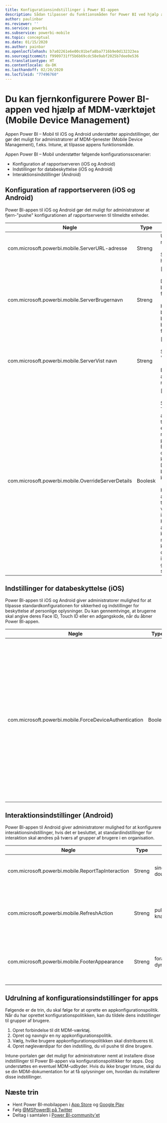 ```yaml
---
title: Konfigurationsindstillinger i Power BI-appen
description: Sådan tilpasser du funktionsmåden for Power BI ved hjælp af MDM-værktøjet
author: paulinbar
ms.reviewer: ''
ms.service: powerbi
ms.subservice: powerbi-mobile
ms.topic: conceptual
ms.date: 01/15/2020
ms.author: painbar
ms.openlocfilehash: b7a02261e6e00c01befa8ba7716b9e0d132323ea
ms.sourcegitcommit: f9909731ff5b6b69cdc58e9abf2025b7dee0e536
ms.translationtype: HT
ms.contentlocale: da-DK
ms.lasthandoff: 02/20/2020
ms.locfileid: "77496760"
---
```

# <a name="remotely-configure-power-bi-app-using-mobile-device-management-mdm-tool"></a>Du kan fjernkonfigurere Power BI-appen ved hjælp af MDM-værktøjet (Mobile Device Management)

Appen Power BI – Mobil til iOS og Android understøtter appindstillinger, der gør det muligt for administratorer af MDM-tjenester (Mobile Device Management), f.eks. Intune, at tilpasse appens funktionsmåde.

Appen Power BI – Mobil understøtter følgende konfigurationsscenarier:

* Konfiguration af rapportserveren (iOS og Android)
* Indstillinger for databeskyttelse (iOS og Android)
* Interaktionsindstillinger (Android)

## <a name="report-server-configuration-ios-and-android"></a>Konfiguration af rapportserveren (iOS og Android)

Power BI-appen til iOS og Android gør det muligt for administratorer at fjern-"pushe" konfigurationen af rapportserveren til tilmeldte enheder.

| Nøgle | Type | Beskrivelse |
|---|---|---|
| com.microsoft.powerbi.mobile.ServerURL-adresse | Streng | URL-adresse til rapportserver.<br><br>Skal starte med http/https.|
| com.microsoft.powerbi.mobile.ServerBrugernavn | Streng | [valgfri]<br><br>Det brugernavn, der skal bruges til at oprette forbindelse til serveren.<br><br>Hvis der ikke findes et brugernavn, vil appen bede brugeren skrive brugernavnet til forbindelsen.|
| com.microsoft.powerbi.mobile.ServerVist navn | Streng | [valgfri]<br><br>Standardværdien er "Rapportserver"<br><br>Et navn, der bruges i appen til at repræsentere serveren. |
| com.microsoft.powerbi.mobile.OverrideServerDetails | Boolesk | [valgfri]<br><br>Standardværdien er True. Når værdien er angivet til True, tilsidesætter den alle eksisterende rapportserverdefinitioner på mobilenheden. Eksisterende servere, der allerede er konfigureret, slettes. Dette forhindrer også, at brugeren kan fjerne konfigurationen.<br><br>Hvis indstillingen er angivet til "False", tilføjes de overførte værdier, og eksisterende indstillinger ændres ikke. Hvis den samme URL-adresse allerede er konfigureret i mobilappen, forbliver konfigurationen, som den er. Appen beder ikke brugeren om at godkende igen for den samme server. |

## <a name="data-protection-settings-ios"></a>Indstillinger for databeskyttelse (iOS)

Power BI-appen til iOS og Android giver administratorer mulighed for at tilpasse standardkonfigurationen for sikkerhed og indstillinger for beskyttelse af personlige oplysninger. Du kan gennemtvinge, at brugerne skal angive deres Face ID, Touch ID eller en adgangskode, når du åbner Power BI-appen.

| Nøgle | Type | Beskrivelse |
|---|---|---|
| com.microsoft.powerbi.mobile.ForceDeviceAuthentication | Boolesk | Standardværdien er False. <br><br>Biometriske data, f.eks TouchID eller FaceID, kan være påkrævet, for at brugerne kan få adgang til appen på deres enhed. Når det er påkrævet, bruges biometriske data ud over godkendelse.<br><br>Hvis du bruger politikker for appbeskyttelse, anbefaler Microsoft, at du deaktiverer denne indstilling for at forhindre dobbelte adgangsprompter. |

## <a name="interaction-settings-android"></a>Interaktionsindstillinger (Android)

Power BI-appen til Android giver administratorer mulighed for at konfigurere interaktionsindstillinger, hvis det er besluttet, at standardindstillinger for interaktion skal ændres på tværs af grupper af brugere i en organisation. 

| Nøgle | Type | Værdier | Beskrivelse |
|---|---|---|---|
| com.microsoft.powerbi.mobile.ReportTapInteraction | Streng |  <nobr>single-tap</nobr><br><nobr>double-tap</nobr> | Konfigurer, om tryk på visualisering også vil lave et datapunktvalg. |
| com.microsoft.powerbi.mobile.RefreshAction | Streng |  <nobr>pull-to-refresh</nobr><br> knappen | Konfigurer, om brugeren skal have en knap til at opdatere rapporten, eller om han bruger træk-opdatering. |
| com.microsoft.powerbi.mobile.FooterAppearance | Streng |  forankret<br>dynamisk | Konfigurer, om rapportfoden skal fastgøres nederst i rapporten eller skjules automatisk. |

## <a name="deploying-app-configuration-settings"></a>Udrulning af konfigurationsindstillinger for apps

Følgende er de trin, du skal følge for at oprette en appkonfigurationspolitik. Når du har oprettet konfigurationspolitikken, kan du tildele dens indstillinger til grupper af brugere.

1. Opret forbindelse til dit MDM-værktøj.
2. Opret og navngiv en ny appkonfigurationspolitik.
3. Vælg, hvilke brugere appkonfigurationspolitikken skal distribueres til.
4. Opret nøgleværdipar for den indstilling, du vil pushe til dine brugere.

Intune-portalen gør det muligt for administratorer nemt at installere disse indstillinger til Power BI-appen via konfigurationspolitikker for apps. Dog understøttes en eventuel MDM-udbyder. Hvis du ikke bruger Intune, skal du se din MDM-dokumentation for at få oplysninger om, hvordan du installerer disse indstillinger.

## <a name="next-steps"></a>Næste trin

* Hent Power BI-mobilappen i [App Store](https://apps.apple.com/app/microsoft-power-bi/id929738808) og [Google Play](https://play.google.com/store/apps/details?id=com.microsoft.powerbim&amp;amp;clcid=0x409)
* Følg [@MSPowerBI på Twitter](https://twitter.com/MSPowerBI)
* Deltag i samtalen i [Power BI-community'et](https://community.powerbi.com/)
